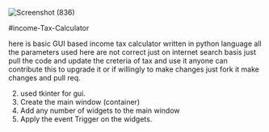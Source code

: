 ![Screenshot (836)](https://user-images.githubusercontent.com/56436152/125627406-f051bf0e-3802-477f-9e4c-182baeea574e.png)


#income-Tax-Calculator

here is basic GUI based income tax calculator written in python language all 
the parameters used here are not correct just on internet search basis just pull 
the code and update the creteria of tax and use it anyone can contribute this to upgrade 
it or if willingly to make changes just fork it make changes and pull req.

2. used tkinter for gui.
3. Create the main window (container)
4. Add any number of widgets to the main window
5. Apply the event Trigger on the widgets.
